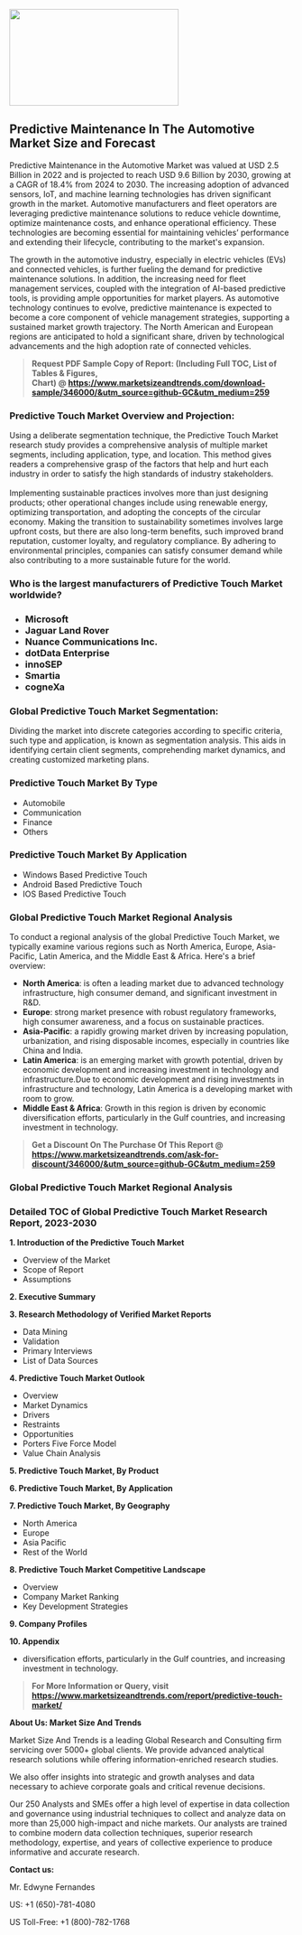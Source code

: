 <p><img class="alignnone size-medium wp-image-20088" src="https://ffe5etoiles.com/wp-content/uploads/2024/12/MST1-300x171.png" alt="" width="300" height="171" /></p><h2>Predictive Maintenance In The Automotive Market Size and Forecast</h2><p>Predictive Maintenance in the Automotive Market was valued at USD 2.5 Billion in 2022 and is projected to reach USD 9.6 Billion by 2030, growing at a CAGR of 18.4% from 2024 to 2030. The increasing adoption of advanced sensors, IoT, and machine learning technologies has driven significant growth in the market. Automotive manufacturers and fleet operators are leveraging predictive maintenance solutions to reduce vehicle downtime, optimize maintenance costs, and enhance operational efficiency. These technologies are becoming essential for maintaining vehicles’ performance and extending their lifecycle, contributing to the market's expansion.</p><p>The growth in the automotive industry, especially in electric vehicles (EVs) and connected vehicles, is further fueling the demand for predictive maintenance solutions. In addition, the increasing need for fleet management services, coupled with the integration of AI-based predictive tools, is providing ample opportunities for market players. As automotive technology continues to evolve, predictive maintenance is expected to become a core component of vehicle management strategies, supporting a sustained market growth trajectory. The North American and European regions are anticipated to hold a significant share, driven by technological advancements and the high adoption rate of connected vehicles.</p></p><blockquote id="" class=""><strong>Request PDF Sample Copy of Report: (Including Full TOC, List of Tables &amp; Figures, Chart)&nbsp;@&nbsp;<strong><a href="https://www.marketsizeandtrends.com/download-sample/346000/&utm_source=github-GC&utm_medium=259" target="_blank">https://www.marketsizeandtrends.com/download-sample/346000/&utm_source=github-GC&utm_medium=259</a></strong></strong></blockquote><h3 id="" class="">Predictive Touch Market&nbsp;Overview and Projection:</h3><p id="" class="">Using a deliberate segmentation technique, the Predictive Touch Market research study provides a comprehensive analysis of multiple market segments, including application, type, and location. This method gives readers a comprehensive grasp of the factors that help and hurt each industry in order to satisfy the high standards of industry stakeholders. <br /> <br />Implementing sustainable practices involves more than just designing products; other operational changes include using renewable energy, optimizing transportation, and adopting the concepts of the circular economy. Making the transition to sustainability sometimes involves large upfront costs, but there are also long-term benefits, such improved brand reputation, customer loyalty, and regulatory compliance. By adhering to environmental principles, companies can satisfy consumer demand while also contributing to a more sustainable future for the world.</p><h3 id="" class="">Who is the largest manufacturers of&nbsp;Predictive Touch Market worldwide?</h3><h3 class=""><p><ul><li>Microsoft </li><li> Jaguar Land Rover </li><li> Nuance Communications Inc. </li><li> dotData Enterprise </li><li> innoSEP </li><li> Smartia </li><li> cogneXa</li></ul></p></h3><h3 id="" class="">Global&nbsp;Predictive Touch Market Segmentation:</h3><p id="" class="">Dividing the market into discrete categories according to specific criteria, such type and application, is known as segmentation analysis. This aids in identifying certain client segments, comprehending market dynamics, and creating customized marketing plans.</p><h3 id="" class="">Predictive Touch Market&nbsp;By Type</h3><p><p><ul><li>Automobile</li><li> Communication</li><li> Finance</li><li> Others</p></li></ul></p></p><h3 id="" class="">Predictive Touch Market&nbsp;By Application</h3><p class=""><p><ul><li>Windows Based Predictive Touch</li><li> Android Based Predictive Touch</li><li> IOS Based Predictive Touch</li></ul></p></p><h3 id="" class="">Global Predictive Touch Market Regional Analysis</h3><p id="" class="">To conduct a regional analysis of the global Predictive Touch Market, we typically examine various regions such as North America, Europe, Asia-Pacific, Latin America, and the Middle East &amp; Africa. Here's a brief overview:</p><ul><li><strong>North America</strong>: is often a leading market due to advanced technology infrastructure, high consumer demand, and significant investment in R&amp;D.</li><li><strong>Europe</strong>: strong market presence with robust regulatory frameworks, high consumer awareness, and a focus on sustainable practices.</li><li><strong>Asia-Pacific</strong>: a rapidly growing market driven by increasing population, urbanization, and rising disposable incomes, especially in countries like China and India.</li><li><strong>Latin America</strong>: is an emerging market with growth potential, driven by economic development and increasing investment in technology and infrastructure.Due to economic development and rising investments in infrastructure and technology, Latin America is a developing market with room to grow.</li><li><strong>Middle East &amp; Africa</strong>: Growth in this region is driven by economic diversification efforts, particularly in the Gulf countries, and increasing investment in technology.</li></ul><blockquote id="" class=""><strong>Get a Discount On The Purchase Of This Report @ <strong><a href="https://www.marketsizeandtrends.com/ask-for-discount/346000/&utm_source=github-GC&utm_medium=259" target="_blank">https://www.marketsizeandtrends.com/ask-for-discount/346000/&utm_source=github-GC&utm_medium=259</a></strong></strong></blockquote><h3 id="" class="">Global Predictive Touch Market Regional Analysis</h3><h3 id="" class="">Detailed TOC of Global Predictive Touch Market Research Report, 2023-2030</h3><p id="" class=""><strong>1. Introduction of the Predictive Touch Market</strong></p><ul><li>Overview of the Market</li><li>Scope of Report</li><li>Assumptions</li></ul><p id="" class=""><strong>2. Executive Summary</strong></p><p id="" class=""><strong>3. Research Methodology of Verified Market Reports</strong></p><ul><li>Data Mining</li><li>Validation</li><li>Primary Interviews</li><li>List of Data Sources</li></ul><p id="" class=""><strong>4. Predictive Touch Market Outlook</strong></p><ul><li>Overview</li><li>Market Dynamics</li><li>Drivers</li><li>Restraints</li><li>Opportunities</li><li>Porters Five Force Model</li><li>Value Chain Analysis</li></ul><p id="" class=""><strong>5. Predictive Touch Market, By Product</strong></p><p id="" class=""><strong>6. Predictive Touch Market, By Application</strong></p><p id="" class=""><strong>7. Predictive Touch Market, By Geography</strong></p><ul><li>North America</li><li>Europe</li><li>Asia Pacific</li><li>Rest of the World</li></ul><p id="" class=""><strong>8. Predictive Touch Market Competitive Landscape</strong></p><ul><li>Overview</li><li>Company Market Ranking</li><li>Key Development Strategies</li></ul><p id="" class=""><strong>9. Company Profiles</strong></p><p id="" class=""><strong>10. Appendix</strong></p><ul><li>diversification efforts, particularly in the Gulf countries, and increasing investment in technology.</li></ul><blockquote id="" class=""><strong>For More Information or Query, visit <strong><strong><a href="https://www.marketsizeandtrends.com/report/predictive-touch-market/" target="_blank">https://www.marketsizeandtrends.com/report/predictive-touch-market/</a></strong></strong></strong></blockquote><p id="" class=""><strong>About Us: Market Size And Trends</strong></p><p id="" class="">Market Size And Trends is a leading Global Research and Consulting firm servicing over 5000+ global clients. We provide advanced analytical research solutions while offering information-enriched research studies.</p><p id="" class="">We also offer insights into strategic and growth analyses and data necessary to achieve corporate goals and critical revenue decisions.</p><p id="" class="">Our 250 Analysts and SMEs offer a high level of expertise in data collection and governance using industrial techniques to collect and analyze data on more than 25,000 high-impact and niche markets. Our analysts are trained to combine modern data collection techniques, superior research methodology, expertise, and years of collective experience to produce informative and accurate research.</p><p id="" class=""><strong>Contact us:</strong></p><p id="" class="">Mr. Edwyne Fernandes</p><p id="" class="">US: +1 (650)-781-4080</p><p id="" class="">US Toll-Free: +1 (800)-782-1768</p>
